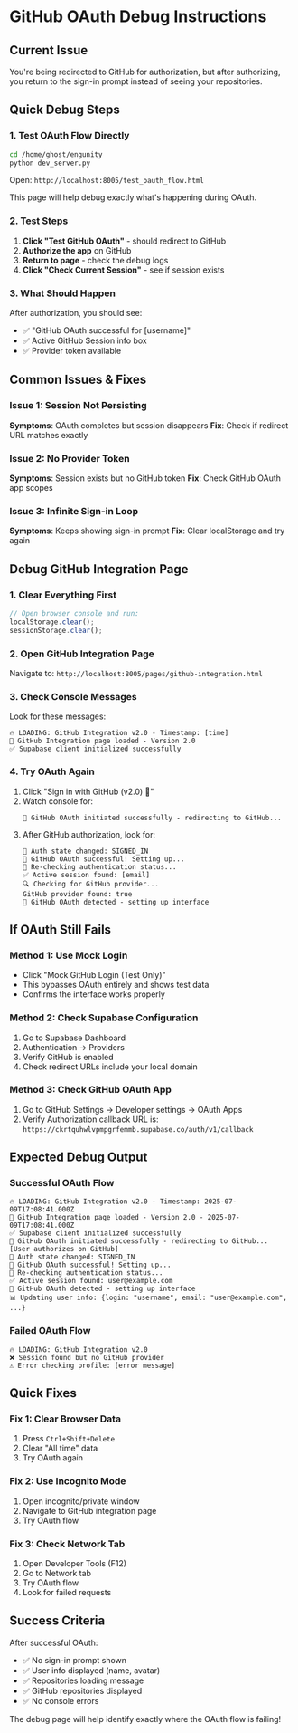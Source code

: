# GitHub OAuth Debug Instructions

## Current Issue
You're being redirected to GitHub for authorization, but after authorizing, you return to the sign-in prompt instead of seeing your repositories.

## Quick Debug Steps

### 1. Test OAuth Flow Directly
```bash
cd /home/ghost/engunity
python dev_server.py
```

Open: `http://localhost:8005/test_oauth_flow.html`

This page will help debug exactly what's happening during OAuth.

### 2. Test Steps
1. **Click "Test GitHub OAuth"** - should redirect to GitHub
2. **Authorize the app** on GitHub
3. **Return to page** - check the debug logs
4. **Click "Check Current Session"** - see if session exists

### 3. What Should Happen
After authorization, you should see:
- ✅ "GitHub OAuth successful for [username]"
- ✅ Active GitHub Session info box
- ✅ Provider token available

## Common Issues & Fixes

### Issue 1: Session Not Persisting
**Symptoms**: OAuth completes but session disappears
**Fix**: Check if redirect URL matches exactly

### Issue 2: No Provider Token
**Symptoms**: Session exists but no GitHub token
**Fix**: Check GitHub OAuth app scopes

### Issue 3: Infinite Sign-in Loop
**Symptoms**: Keeps showing sign-in prompt
**Fix**: Clear localStorage and try again

## Debug GitHub Integration Page

### 1. Clear Everything First
```javascript
// Open browser console and run:
localStorage.clear();
sessionStorage.clear();
```

### 2. Open GitHub Integration Page
Navigate to: `http://localhost:8005/pages/github-integration.html`

### 3. Check Console Messages
Look for these messages:
```
🔥 LOADING: GitHub Integration v2.0 - Timestamp: [time]
🚀 GitHub Integration page loaded - Version 2.0
✅ Supabase client initialized successfully
```

### 4. Try OAuth Again
1. Click "Sign in with GitHub (v2.0) 🚀"
2. Watch console for:
   ```
   🚀 GitHub OAuth initiated successfully - redirecting to GitHub...
   ```
3. After GitHub authorization, look for:
   ```
   🔄 Auth state changed: SIGNED_IN
   🎉 GitHub OAuth successful! Setting up...
   🔄 Re-checking authentication status...
   ✅ Active session found: [email]
   🔍 Checking for GitHub provider...
   GitHub provider found: true
   🎉 GitHub OAuth detected - setting up interface
   ```

## If OAuth Still Fails

### Method 1: Use Mock Login
- Click "Mock GitHub Login (Test Only)"
- This bypasses OAuth entirely and shows test data
- Confirms the interface works properly

### Method 2: Check Supabase Configuration
1. Go to Supabase Dashboard
2. Authentication → Providers
3. Verify GitHub is enabled
4. Check redirect URLs include your local domain

### Method 3: Check GitHub OAuth App
1. Go to GitHub Settings → Developer settings → OAuth Apps
2. Verify Authorization callback URL is:
   `https://ckrtquhwlvpmpgrfemmb.supabase.co/auth/v1/callback`

## Expected Debug Output

### Successful OAuth Flow
```
🔥 LOADING: GitHub Integration v2.0 - Timestamp: 2025-07-09T17:08:41.000Z
🚀 GitHub Integration page loaded - Version 2.0 - 2025-07-09T17:08:41.000Z
✅ Supabase client initialized successfully
🚀 GitHub OAuth initiated successfully - redirecting to GitHub...
[User authorizes on GitHub]
🔄 Auth state changed: SIGNED_IN
🎉 GitHub OAuth successful! Setting up...
🔄 Re-checking authentication status...
✅ Active session found: user@example.com
🎉 GitHub OAuth detected - setting up interface
📊 Updating user info: {login: "username", email: "user@example.com", ...}
```

### Failed OAuth Flow
```
🔥 LOADING: GitHub Integration v2.0
❌ Session found but no GitHub provider
⚠️ Error checking profile: [error message]
```

## Quick Fixes

### Fix 1: Clear Browser Data
1. Press `Ctrl+Shift+Delete`
2. Clear "All time" data
3. Try OAuth again

### Fix 2: Use Incognito Mode
1. Open incognito/private window
2. Navigate to GitHub integration page
3. Try OAuth flow

### Fix 3: Check Network Tab
1. Open Developer Tools (F12)
2. Go to Network tab
3. Try OAuth flow
4. Look for failed requests

## Success Criteria

After successful OAuth:
- ✅ No sign-in prompt shown
- ✅ User info displayed (name, avatar)
- ✅ Repositories loading message
- ✅ GitHub repositories displayed
- ✅ No console errors

The debug page will help identify exactly where the OAuth flow is failing!